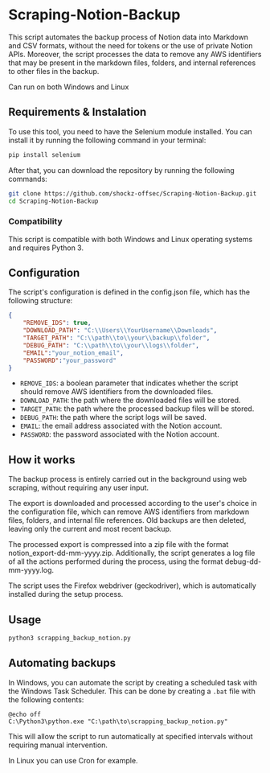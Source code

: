 # Scraping-Notion-Backup
This script automates the backup process of Notion data into Markdown and CSV formats, without the need for tokens or the use of private Notion APIs. 
Moreover, the script processes the data to remove any AWS identifiers that may be present in the markdown files, folders, and internal references to other files in the backup.

Can run on both Windows and Linux

## Requirements & Instalation

To use this tool, you need to have the Selenium module installed. You can install it by running the following command in your terminal:

```bash
pip install selenium
```

After that, you can download the repository by running the following commands:

```bash
git clone https://github.com/shockz-offsec/Scraping-Notion-Backup.git
cd Scraping-Notion-Backup
```

### Compatibility

This script is compatible with both Windows and Linux operating systems and requires Python 3.

## Configuration

The script's configuration is defined in the config.json file, which has the following structure:

```json
{
    "REMOVE_IDS": true,
    "DOWNLOAD_PATH": "C:\\Users\\YourUsername\\Downloads",
    "TARGET_PATH": "C:\\path\\to\\your\\backup\\folder",
    "DEBUG_PATH": "C:\\path\\to\\your\\logs\\folder",
    "EMAIL":"your_notion_email",
    "PASSWORD":"your_password"
}
```

* `REMOVE_IDS`: a boolean parameter that indicates whether the script should remove AWS identifiers from the downloaded files.
* `DOWNLOAD_PATH`: the path where the downloaded files will be stored.
* `TARGET_PATH`: the path where the processed backup files will be stored.
* `DEBUG_PATH`: the path where the script logs will be saved.
* `EMAIL`: the email address associated with the Notion account.
* `PASSWORD`: the password associated with the Notion account.

## How it works

The backup process is entirely carried out in the background using web scraping, without requiring any user input. 

The export is downloaded and processed according to the user's choice in the configuration file, which can remove AWS identifiers from markdown files, folders, and internal file references. Old backups are then deleted, leaving only the current and most recent backup. 

The processed export is compressed into a zip file with the format notion_export-dd-mm-yyyy.zip. Additionally, the script generates a log file of all the actions performed during the process, using the format debug-dd-mm-yyyy.log.

The script uses the Firefox webdriver (geckodriver), which is automatically installed during the setup process.

## Usage

```bash
python3 scrapping_backup_notion.py
```

## Automating backups

In Windows, you can automate the script by creating a scheduled task with the Windows Task Scheduler. This can be done by creating a `.bat` file with the following contents:

```batch
@echo off
C:\Python3\python.exe "C:\path\to\scrapping_backup_notion.py"
```
This will allow the script to run automatically at specified intervals without requiring manual intervention.

In Linux you can use Cron for example.